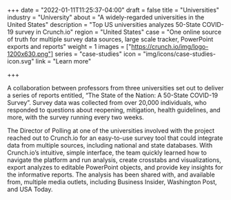 +++
date = "2022-01-11T11:25:37-04:00"
draft = false
title = "Universities"
industry = "University"
about = "A widely-regarded universities in the United States"
description = "Top US universities analyzes 50-State COVID-19 survey in Crunch.io"
region = "United States"
case = "One online source of truth for multiple survey data sources, large scale tracker, PowerPoint exports and reports"
weight = 1
images = ["https://crunch.io/img/logo-1200x630.png"]
series = "case-studies"
icon = "img/icons/case-studies-icon.svg"
link = "Learn more"

+++

A collaboration between professors from three universities set out to deliver a series of reports entitled, “The State of the Nation: A 50-State COVID-19 Survey”.  Survey data was collected from over 20,000 individuals, who responded to questions about reopening, mitigation, health guidelines, and more, with the survey running every two weeks.

The Director of Polling at one of the universities involved with the project reached out to Crunch.io for an easy-to-use survey tool that could integrate data from multiple sources, including national and state databases. <span class="highlight">With Crunch.io’s intuitive, <span class="font-italic">simple</span> interface, the team quickly learned how to navigate the platform and run analysis, create <span class="font-italic">crosstabs</span> and <span class="font-italic">visualizations</span>, export analyzes to editable PowerPoint objects, and provide key insights for the informative reports.</span> The analysis has been shared with, and available from, multiple media outlets, including Business Insider, Washington Post, and USA Today.
